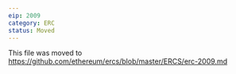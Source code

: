 ```yaml
---
eip: 2009
category: ERC
status: Moved
---
```


This file was moved to https://github.com/ethereum/ercs/blob/master/ERCS/erc-2009.md
